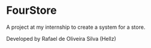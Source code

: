 # FourStore

A project at my internship to create a system for a store.

Developed by Rafael de Oliveira Silva (Hellz)

